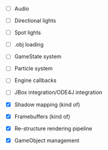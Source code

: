 - [ ] Audio
- [ ] Directional lights
- [ ] Spot lights
- [ ] .obj loading
- [ ] GameState system
- [ ] Particle system
- [ ] Engine callbacks

- [ ] JBox integration/ODE4J integration

- [x] Shadow mapping (kind of)
- [x] Framebuffers (kind of)
- [x] Re-structure rendering pipeline
- [x] GameObject management
